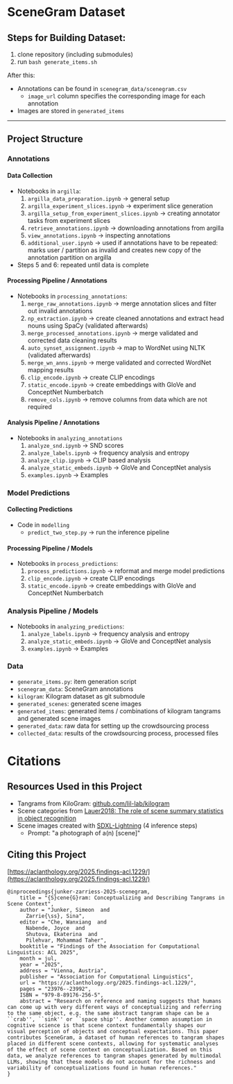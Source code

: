 # SceneGram Dataset

## Steps for Building Dataset:

1. clone repository (including submodules)
2. run `bash generate_items.sh`

After this:
- Annotations can be found in `scenegram_data/scenegram.csv`
    - `image_url` column specifies the corresponding image for each annotation
- Images are stored in `generated_items`

------------

## Project Structure

### Annotations

#### Data Collection

- Notebooks in `argilla`:
    1. `argilla_data_preparation.ipynb` $\rightarrow$ general setup
    2. `argilla_experiment_slices.ipynb` $\rightarrow$ experiment slice generation
    3. `argilla_setup_from_experiment_slices.ipynb` $\rightarrow$ creating annotator tasks from experiment slices
    4. `retrieve_annotations.ipynb` $\rightarrow$ downloading annotations from argilla
    5. `view_annotations.ipynb` $\rightarrow$ inspecting annotations
    6. `additional_user.ipynb` $\rightarrow$ used if annotations have to be repeated: marks user / partition as invalid and creates new copy of the annotation partition on argilla
- Steps 5 and 6: repeated until data is complete

#### Processing Pipeline / Annotations

- Notebooks in `processing_annotations`: 
    1. `merge_raw_annotations.ipynb` $\rightarrow$ merge annotation slices and filter out invalid annotations
    2. `np_extraction.ipynb` $\rightarrow$ create cleaned annotations and extract head nouns using SpaCy (validated afterwards)
    3. `merge_processed_annotations.ipynb` $\rightarrow$ merge validated and corrected data cleaning results
    4. `auto_synset_assignment.ipynb` $\rightarrow$ map to WordNet using NLTK (validated afterwards)
    5. `merge_wn_anns.ipynb` $\rightarrow$ merge validated and corrected WordNet mapping results
    6. `clip_encode.ipynb` $\rightarrow$ create CLIP encodings
    7. `static_encode.ipynb` $\rightarrow$ create embeddings with GloVe and ConceptNet Numberbatch
    8. `remove_cols.ipynb` $\rightarrow$ remove columns from data which are not required

#### Analysis Pipeline / Annotations

- Notebooks in `analyzing_annotations`
    1. `analyze_snd.ipynb` $\rightarrow$ SND scores
    2. `analyze_labels.ipynb` $\rightarrow$ frequency analysis and entropy
    3. `analyze_clip.ipynb` $\rightarrow$ CLIP based analysis
    4. `analyze_static_embeds.ipynb` $\rightarrow$ GloVe and ConceptNet analysis
    5. `examples.ipynb` $\rightarrow$ Examples

### Model Predictions

#### Collecting Predictions

- Code in `modelling`
    - `predict_two_step.py` $\rightarrow$ run the inference pipeline

#### Processing Pipeline / Models

- Notebooks in `process_predictions`:
    1. `process_predictions.ipynb` $\rightarrow$ reformat and merge model predictions
    2. `clip_encode.ipynb` $\rightarrow$ create CLIP encodings
    3. `static_encode.ipynb` $\rightarrow$ create embeddings with GloVe and ConceptNet Numberbatch

### Analysis Pipeline / Models

- Notebooks in `analyzing_predictions`:
    1. `analyze_labels.ipynb` $\rightarrow$ frequency analysis and entropy
    2. `analyze_static_embeds.ipynb` $\rightarrow$ GloVe and ConceptNet analysis
    3. `examples.ipynb` $\rightarrow$ Examples

### Data

- `generate_items.py`: item generation script
- `scenegram_data`: SceneGram annotations
- `kilogram`: Kilogram dataset as git submodule
- `generated_scenes`: generated scene images
- `generated_items`: generated items / combinations of kilogram tangrams and generated scene images
- `generated_data`: raw data for setting up the crowdsourcing process
- `collected_data`: results of the crowdsourcing process, processed files

# Citations

## Resources Used in this Project

- Tangrams from KiloGram: [github.com/lil-lab/kilogram](https://github.com/lil-lab/kilogram/tree/main)
- Scene categories from [Lauer2018: The role of scene summary statistics in object recognition](https://www.nature.com/articles/s41598-018-32991-1)
- Scene images created with [SDXL-Lightning](https://huggingface.co/spaces/ByteDance/SDXL-Lightning) (4 inference steps)
    - Prompt: "a photograph of a(n) [scene]"

## Citing this Project

[https://aclanthology.org/2025.findings-acl.1229/](https://aclanthology.org/2025.findings-acl.1229/)

```
@inproceedings{junker-zarriess-2025-scenegram,
    title = "{S}cene{G}ram: Conceptualizing and Describing Tangrams in Scene Context",
    author = "Junker, Simeon  and
      Zarrie{\ss}, Sina",
    editor = "Che, Wanxiang  and
      Nabende, Joyce  and
      Shutova, Ekaterina  and
      Pilehvar, Mohammad Taher",
    booktitle = "Findings of the Association for Computational Linguistics: ACL 2025",
    month = jul,
    year = "2025",
    address = "Vienna, Austria",
    publisher = "Association for Computational Linguistics",
    url = "https://aclanthology.org/2025.findings-acl.1229/",
    pages = "23976--23992",
    ISBN = "979-8-89176-256-5",
    abstract = "Research on reference and naming suggests that humans can come up with very different ways of conceptualizing and referring to the same object, e.g. the same abstract tangram shape can be a ``crab'', ``sink'' or ``space ship''. Another common assumption in cognitive science is that scene context fundamentally shapes our visual perception of objects and conceptual expectations. This paper contributes SceneGram, a dataset of human references to tangram shapes placed in different scene contexts, allowing for systematic analyses of the effect of scene context on conceptualization. Based on this data, we analyze references to tangram shapes generated by multimodal LLMs, showing that these models do not account for the richness and variability of conceptualizations found in human references."
}
```
